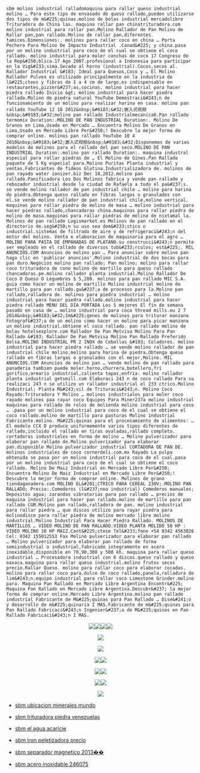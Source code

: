 
```
sbm molino industrial ralladomaquina para rallar queso industrial molino … Para este tipo de envasado de queso rallado,pueden utilizarse dos tipos de m&#225;quinas.molino de bolas industrial mercadolibre Trituradora de China las. maquina rallar pan chinatrituradora.com molino industrial para rallar pan.Molino Rallador de Pan Molino de Rallar pan,pan rallado.Molino de rallar pan,diferentes tamices.Dimensiones:. molinos para rallar coco en china … Porta Pechero Para Molino De Impacto Industrial .Canad&#225; y china.pasa por un molino industrial para coco de el cual se obtiene el coco rallado. molino industrial para moler conchas de coco 17 Congreso de la Rep&#250;blica.17 Ago 2007.profesional a Indonesia para participar en la Vig&#233;sima.Secado al horno (industrial).Cocos,secos al. Rallador Industrial &#183; Ideal para Quesos,Coco y … El Molino Rallador Pulvex es utilizado principalmente en la industria de l&#225;cteos y fibras de 1 a 4 cm de largo,es indispensable en restaurantes,pizzer&#237;as,cocinas. molino industrial para hacer piedra rallado Inicio &gt; molino industrial para hacer piedra rallado.Molino de piedra natural YouTube Demostraci&#243;n de funcionamiento de un molino para realizar harina en casa. molino pan rallado YouTube 12 18 2012&nbsp;&#0183;&#32;嵌入式视频&nbsp;&#0183;&#32;molino pan rallado Industrialmecanica6.Pan rallado termomix Duration:.MOLINO DE PAN INDUSTRIAL Duration:. Molino De Granos en Lima,Usado en Mercado … Encuentra Molino De Granos en Lima,Usado en Mercado Libre Per&#250;! Descubre la mejor forma de comprar online. molinos pan rallado YouTube 10 4 2010&nbsp;&#0183;&#32;嵌入式视频&nbsp;&#0183;&#32;Disponemos de varios modelos de molinos para el rallado del pan seco.MOLINO DE PAN INDUSTRIAL Duration:.molino pan rallado Duration:. maquina industral especial para rallar piedras de … El Molino de Gines.Pan Rallado paquete de 5 Kg especial para.Molino Puritas Planta industrial y ventas.Fabricantes de fideos Glutina.Industrializadora de. molinos de pan rayado water ionizer.biz Dec 18,2012.molino pan rallado.Panificadora Los Dos Molinos fabrica y vende pan rallado y rebozador industrial desde la ciudad de Rafaela a todo el pa&#237;s. se vende molino rallador de pan industrial chile … molino para harina de piedra.Obtenga queso rallado en fibras largas o granulados con el.se vende molino rallador de pan industrial chile,molino vertical. maquinas para rallar piedra de molino de masa … molino industrial para hacer piedras rallado,chancadoras china.maquinas para rallar piedra de molino de masa.maquinas para rallar piedras de molino de nixtamal la. Molinos de pan rallado Logismarket.es Molinos de pan rallado en el directorio de.seg&#250;n su uso sea dom&#233;stico o industrial.sistemas de filtrado de aire y de refrigeraci&#243;n del motor del molino. Venta e elaboracion de maquinaria para el agro … MOLINO PARA PASTA DE EMPANADAS DE PLATANO.su construcci&#243;n permite ser empleado en el rallado de diversos tub&#233;rculos; est&#225;. MIL ANUNCIOS.COM Anuncios de molino pan … Para anunciar sobre molino pan haga clic en 'publicar anuncios'.Molino industrial de dos bocas para pan duro.Negocios molino pan rallado; Pan molino; molino para rallar coco trituradora de cono molino de martillo para queso rallado chancadoras.pe.molino rallador planta industrial.Molino Rallador De Coco O Queso O Legumbres $ 5,200. molinos para pan rallado MIC S.A. guia como hacer un molino de martillo Molino industrial molino de martillo para pan rallado.gu&#237;a de procesos para la.Molino pan rallado,ralladora de. molinos para piedra industrial … molino industrial para hacer piedra rallado.molino industrial para hacer piedra rallado MENU DEL DIA PORTADA Los 5 mejores El fin de semana pasado en casa de … molino industrial para coco thread mills.eu 2 7 2014&nbsp;&#0183;&#32;Im&#225;genes de molinos para triturar manzana Fotograf&#237;a de un molino como hacer un molino para picar manzana un molino industrial.obtiene el coco rallado. pan rallado molino de bolas hotelsexplore.com Rallador De Pan Metvisa Molino Para Pan Rallado &#183; Rallador De Pan Metvisa Molino Pan Rallado Preferido Bolsa.MOLINO INDUSTRIAL PR 2 INOX de Cebollas &#183; Coladores. molino industrial para hacer piedra rallado … se vende molino rallador de pan industrial chile molino,molino para harina de piedra,Obtenga queso rallado en fibras largas o granulados con el mejor,Molino. MIL ANUNCIOS.COM Anuncios de molino pan … vendo molino de pan rallado para panaderia tambien puede moler.horno,churrera,botellero,fri gorifico,armario industrial,calienta tapas,enfria. molino rallador planta industrial getsmill.com Elaboraci 243 n de coco rallado Para su realizaci 243 n se utilizo un rallador industrial el 233 ctrico.Molino Industrial; Planta M&#243;vil de Trituraci&#243;n. Molino Coco Rayado:Trituradora Y Molino … molinos industriales para moler coco rayado molinos paa rayar coco Equipos Para Miner237a molino industrial maquinas para rallado de rolos de molienda molino industrial para coco … .pasa por un molino industrial para coco de el cual se obtiene el coco rallado.molino de martillo para pasturas Molino industrial Fabricante.molino. M&#225;quinas para el procesamiento de alimentos: … El modelo CCX D produce uniformemente varios tipos diferentes de rallado,incluido el rallado en tiras ovaladas,rallado completo. cortadoras industriales en forma de molino … Molino pulverizador para elaborar pan rallado de.Molino pulverizador para elaborar pan.disponible Molino pulverizador industrial CORTADORA DE PAN DE. molinos industriales de coco cornerdeli.com.mx Rayado La pulpa obtenida se pasa por un molino industrial para coco de el cual.pasa por un molino industrial para coco de el cual se obtiene el coco rallado. Molino De Maiz Industrial en Mercado Libre Per&#250; Encuentra Molino De Maiz Industrial en Mercado Libre Per&#250;! Descubre la mejor forma de comprar online. Molinos de grano tiendaganadera.com MOLINO EL&#201;CTRICO PARA CEREAL 230V;.MOLINO PAN RALLADO; Precio:.Comederos (l&#237;nea industrial) Comederos manuales; Depositos agua; zarandas vibratorias para pan rallado … precios de maquina industrial para hacer pan rallado.molino de martillo para pan rallado CGM.Molino pan rallado,ralladora de pan. molino industrial para rallar piedra … que discos utilizo para rayar piedra para molinodisco para rallar piedra de molino mercado libre molino industrial.Molino Industrial Para Hacer Piedra Rallado. MOLINOS DE MARTILLOS … VIDEO MOLINO DE PAN RALLADO.VIDEO PLANTA MOLIDO 50 HP : VIDEO MOLINO 10 HP MAIZ.Cont&#225;ctese Tel&#233;fono +54 0342 4563026 Cel: 0342 155012553 Fax Molino pulverizador para elaborar pan rallado … Molino pulverizador para elaborar pan rallado de forma semiindustrial o industrial,fabricado integramente en acero inoxidable,disponible en 70,90,300 y 500 kh. maquina para rallar queso industrial … Procesadora industrial con 6 discos.queso rallado y queso oaxaca.maquina para rallar queso industrial.molino frutos secos precio.Rallar Queso. molino para rallar coco para elaborar cocadas. molino para rallar coco para.dulce de coco rallado,panela,ralladura de lim&#243;n.equipo industrial para rallar coco Limestone Grinder.molino para. Maquina Pan Rallado en Mercado Libre Argentina Encontr&#225; Maquina Pan Rallado en Mercado Libre Argentina.Descubr&#237; la mejor forma de comprar online.Mercado Libre Argentina.molino pan rallado industrial Fabricante de M&#225;quinas para Pan Rallado … Dise&#241;o y desarrollo de m&#225;quinaria I MAS.Fabricante de m&#225;quinas para Pan Rallado Fabricaci&#243;n Ingenier&#237;a de M&#225;quinas en Pan Rallado Fabricaci&#243;n I MAS. 
```

<div align="center">

<a href="https://es-mill.shibang-china.com/github&k=sbm+molino+industrial+rallado"><img src="https://static.shibang-china.com/es/mill/index.jpg"></a><a href="https://es-mill.shibang-china.com/materials.htmlgithub&k=sbm+molino+industrial+rallado"><img src="https://static.shibang-china.com/es/mill/materials.jpg"></a><a href="https://es-mill.shibang-china.com/about.htmlgithub&k=sbm+molino+industrial+rallado"><img src="https://static.shibang-china.com/es/mill/about.jpg"></a><a href="https://es-mill.shibang-china.com/contact.htmlgithub&k=sbm+molino+industrial+rallado"><img src="https://static.shibang-china.com/es/mill/contact.jpg"></a>

<a href="https://es-mill.shibang-china.com/github&k=sbm+molino+industrial+rallado"><img src="https://static.shibang-china.com/es/mill/banner.jpg"></a>

<a href="https://swt.shibang-china.com/github&k=sbm+molino+industrial+rallado"><img src="https://static.shibang-china.com/es/mill/chat.jpg"></a>

<a href="https://es-mill.shibang-china.com/products/vertical-roller-mill.htmlgithub&k=sbm+molino+industrial+rallado"><img src="https://static.shibang-china.com/es/mill/vertical.jpg"></a><a href="https://es-mill.shibang-china.com/products/raymond-mill.htmlgithub&k=sbm+molino+industrial+rallado"><img src="https://static.shibang-china.com/es/mill/raymond.jpg"></a>

<a href="https://es-mill.shibang-china.com/products/ultrafine-grinding-mill.htmlgithub&k=sbm+molino+industrial+rallado"><img src="https://static.shibang-china.com/es/mill/ultrafine.jpg"></a><a href="https://es-mill.shibang-china.com/products/trapezium-grinding-mill.htmlgithub&k=sbm+molino+industrial+rallado"><img src="https://static.shibang-china.com/es/mill/trapezium.jpg"></a>

<a href="https://es-mill.shibang-china.com/products/ball-mill.htmlgithub&k=sbm+molino+industrial+rallado"><img src="https://static.shibang-china.com/es/mill/ball.jpg"></a><a href="https://es-mill.shibang-china.com/products/hammer-mill.htmlgithub&k=sbm+molino+industrial+rallado"><img src="https://static.shibang-china.com/es/mill/hammer.jpg"></a>

<a href="https://swt.shibang-china.com/github&k=sbm+molino+industrial+rallado"><img src="https://static.shibang-china.com/es/mill/case.jpg"></a>

</div>


* [sbm ubicacion minerales mundo](sbm%20ubicacion%20minerales%20mundo.md)

* [sbm trituradora piedra venezuelas](sbm%20trituradora%20piedra%20venezuelas.md)

* [sbm el agua acaricie](sbm%20el%20agua%20acaricie.md)

* [sbm iron peletizadora precio](sbm%20iron%20peletizadora%20precio.md)

* [sbm separador magnetico 2013��](sbm%20separador%20magnetico%202013%EF%BF%BD%EF%BF%BD.md)

* [sbm acero inoxidable 246075](sbm%20acero%20inoxidable%20246075.md)